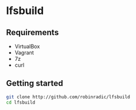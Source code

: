 # lfsbuild

## Requirements
- VirtualBox
- Vagrant
- 7z
- curl

## Getting started
```bash
git clone http://github.com/robinradic/lfsbuild
cd lfsbuild

```
